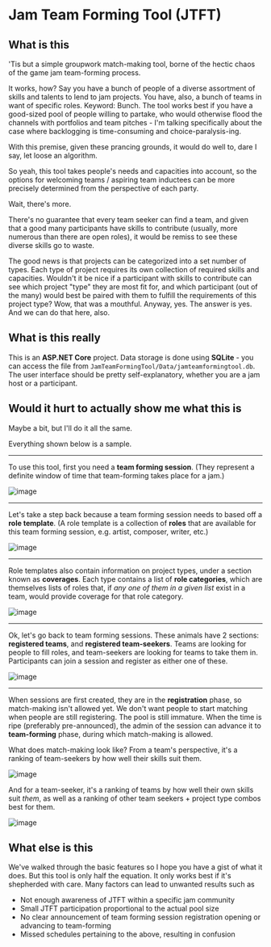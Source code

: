 # Jam Team Forming Tool (JTFT)

## What is this

'Tis but a simple groupwork match-making tool, borne of the hectic chaos of the game jam team-forming process.

It works, how? Say you have a bunch of people of a diverse assortment of skills and talents to lend to jam projects. You have, also, a bunch of teams in want of specific roles. Keyword: Bunch. The tool works best if you have a good-sized pool of people willing to partake, who would otherwise flood the channels with portfolios and team pitches - I'm talking specifically about the case where backlogging is time-consuming and choice-paralysis-ing.

With this premise, given these prancing grounds, it would do well to, dare I say, let loose an algorithm.

So yeah, this tool takes people's needs and capacities into account, so the options for welcoming teams / aspiring team inductees can be more precisely determined from the perspective of each party.

Wait, there's more.

There's no guarantee that every team seeker can find a team, and given that a good many participants have skills to contribute (usually, more numerous than there are open roles), it would be remiss to see these diverse skills go to waste.

The good news is that projects can be categorized into a set number of types. Each type of project requires its own collection of required skills and capacities. Wouldn't it be nice if a participant with skills to contribute can see which project "type" they are most fit for, and which participant (out of the many) would best be paired with them to fulfill the requirements of this project type? Wow, that was a mouthful. Anyway, yes. The answer is yes. And we can do that here, also.

## What is this really

This is an **ASP.NET Core** project. Data storage is done using **SQLite** - you can access the file from `JamTeamFormingTool/Data/jamteamformingtool.db`. The user interface should be pretty self-explanatory, whether you are a jam host or a participant.

## Would it hurt to actually show me what this is

Maybe a bit, but I'll do it all the same.

Everything shown below is a sample.

<hr/>

To use this tool, first you need a **team forming session**. (They represent a definite window of time that team-forming takes place for a jam.)

![image](https://github.com/user-attachments/assets/cde2420b-7cc1-4bad-8112-16dedc8277da)

<hr/>

Let's take a step back because a team forming session needs to based off a **role template**. (A role template is a collection of **roles** that are available for this team forming session, e.g. artist, composer, writer, etc.)

![image](https://github.com/user-attachments/assets/ec42de13-35bb-47c1-92a6-be3097462d29)

<hr/>

Role templates also contain information on project types, under a section known as **coverages**. Each type contains a list of **role categories**, which are themselves lists of roles that, if *any one of them in a given list* exist in a team, would provide coverage for that role category.

![image](https://github.com/user-attachments/assets/5cf03a23-5bab-4221-836f-b5453090a18a)

<hr/>

Ok, let's go back to team forming sessions. These animals have 2 sections: **registered teams**, and **registered team-seekers**. Teams are looking for people to fill roles, and team-seekers are looking for teams to take them in. Participants can join a session and register as either one of these.

![image](https://github.com/user-attachments/assets/9890cf87-79e0-43e4-bd21-ad23f4848ab5)

<hr/>

When sessions are first created, they are in the **registration** phase, so match-making isn't allowed yet. We don't want people to start matching when people are still registering. The pool is still immature. When the time is ripe (preferably pre-announced), the admin of the session can advance it to **team-forming** phase, during which match-making is allowed.

What does match-making look like? From a team's perspective, it's a ranking of team-seekers by how well their skills suit them.

![image](https://github.com/user-attachments/assets/5e61e046-989c-4b1f-8a73-0422dc3fb3c6)

And for a team-seeker, it's a ranking of teams by how well their own skills suit *them*, as well as a ranking of other team seekers + project type combos best for them.

![image](https://github.com/user-attachments/assets/71c64282-ee8c-4de5-ac9e-97f6e867efb3)

## What else is this

We've walked through the basic features so I hope you have a gist of what it does. But this tool is only half the equation. It only works best if it's shepherded with care. Many factors can lead to unwanted results such as
- Not enough awareness of JTFT within a specific jam community
- Small JTFT participation proportional to the actual pool size
- No clear announcement of team forming session registration opening or advancing to team-forming
- Missed schedules pertaining to the above, resulting in confusion
